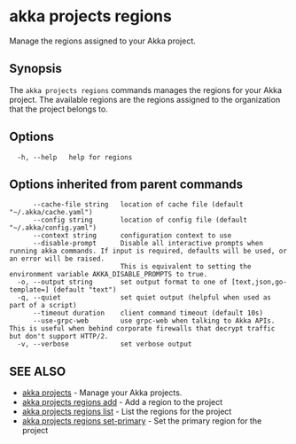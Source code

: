 # akka projects regions

Manage the regions assigned to your Akka project.

## Synopsis

The `akka projects regions` commands manages the regions for your Akka project.
The available regions are the regions assigned to the organization that the project belongs to.

## Options

```
  -h, --help   help for regions
```

## Options inherited from parent commands

```
      --cache-file string   location of cache file (default "~/.akka/cache.yaml")
      --config string       location of config file (default "~/.akka/config.yaml")
      --context string      configuration context to use
      --disable-prompt      Disable all interactive prompts when running akka commands. If input is required, defaults will be used, or an error will be raised.
                            This is equivalent to setting the environment variable AKKA_DISABLE_PROMPTS to true.
  -o, --output string       set output format to one of [text,json,go-template=] (default "text")
  -q, --quiet               set quiet output (helpful when used as part of a script)
      --timeout duration    client command timeout (default 10s)
      --use-grpc-web        use grpc-web when talking to Akka APIs. This is useful when behind corporate firewalls that decrypt traffic but don't support HTTP/2.
  -v, --verbose             set verbose output
```

## SEE ALSO

* [akka projects](akka_projects.html)	 - Manage your Akka projects.
* [akka projects regions add](akka_projects_regions_add.html)	 - Add a region to the project
* [akka projects regions list](akka_projects_regions_list.html)	 - List the regions for the project
* [akka projects regions set-primary](akka_projects_regions_set-primary.html)	 - Set the primary region for the project
